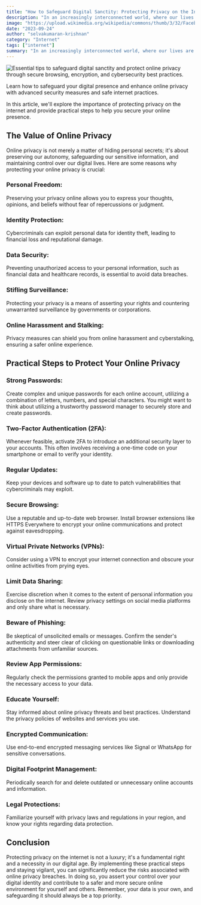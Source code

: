 ```yaml
---
title: "How to Safeguard Digital Sanctity: Protecting Privacy on the Internet"
description: "In an increasingly interconnected world, where our lives are intertwined with the digital realm, the protection of online privacy has bec"
image: "https://upload.wikimedia.org/wikipedia/commons/thumb/3/32/Facebook_Privacy_Settings_%284500010439%29.jpg/1024px-Facebook_Privacy_Settings_%284500010439%29.jpg"
date: "2023-09-24"
author: "selvakumaran-krishnan"
category: "Internet"
tags: ["internet"]
summary: "In an increasingly interconnected world, where our lives are intertwined with the digital realm, the protection of online privacy has become a paramount concern. As we share more and more of our personal information online, safeguarding our digital identities from prying eyes, data breaches, and surveillance has never been more critical."
---
```


![Essential tips to safeguard digital sanctity and protect online privacy through secure browsing, encryption, and cybersecurity best practices.](https://upload.wikimedia.org/wikipedia/commons/thumb/3/32/Facebook_Privacy_Settings_%284500010439%29.jpg/1024px-Facebook_Privacy_Settings_%284500010439%29.jpg "How to Safeguard Digital Sanctity: Protecting Privacy on the Internet")

Learn how to safeguard your digital presence and enhance online privacy with advanced security measures and safe internet practices.

In this article, we'll explore the importance of protecting privacy on the internet and provide practical steps to help you secure your online presence.

The Value of Online Privacy
---------------------------

Online privacy is not merely a matter of hiding personal secrets; it's about preserving our autonomy, safeguarding our sensitive information, and maintaining control over our digital lives. Here are some reasons why protecting your online privacy is crucial:

### Personal Freedom:

Preserving your privacy online allows you to express your thoughts, opinions, and beliefs without fear of repercussions or judgment.

### Identity Protection:

Cybercriminals can exploit personal data for identity theft, leading to financial loss and reputational damage.

### Data Security:

Preventing unauthorized access to your personal information, such as financial data and healthcare records, is essential to avoid data breaches.

### Stifling Surveillance:

Protecting your privacy is a means of asserting your rights and countering unwarranted surveillance by governments or corporations.

### Online Harassment and Stalking:

Privacy measures can shield you from online harassment and cyberstalking, ensuring a safer online experience.

Practical Steps to Protect Your Online Privacy
----------------------------------------------

### Strong Passwords:

Create complex and unique passwords for each online account, utilizing a combination of letters, numbers, and special characters. You might want to think about utilizing a trustworthy password manager to securely store and create passwords.

### Two-Factor Authentication (2FA):

Whenever feasible, activate 2FA to introduce an additional security layer to your accounts. This often involves receiving a one-time code on your smartphone or email to verify your identity.

### Regular Updates:

Keep your devices and software up to date to patch vulnerabilities that cybercriminals may exploit.

### Secure Browsing:

Use a reputable and up-to-date web browser. Install browser extensions like HTTPS Everywhere to encrypt your online communications and protect against eavesdropping.

### Virtual Private Networks (VPNs):

Consider using a VPN to encrypt your internet connection and obscure your online activities from prying eyes.

### Limit Data Sharing:

Exercise discretion when it comes to the extent of personal information you disclose on the internet. Review privacy settings on social media platforms and only share what is necessary.

### Beware of Phishing:

Be skeptical of unsolicited emails or messages. Confirm the sender's authenticity and steer clear of clicking on questionable links or downloading attachments from unfamiliar sources.

### Review App Permissions:

Regularly check the permissions granted to mobile apps and only provide the necessary access to your data.

### Educate Yourself:

Stay informed about online privacy threats and best practices. Understand the privacy policies of websites and services you use.

### Encrypted Communication:

Use end-to-end encrypted messaging services like Signal or WhatsApp for sensitive conversations.

### Digital Footprint Management:

Periodically search for and delete outdated or unnecessary online accounts and information.

### Legal Protections:

Familiarize yourself with privacy laws and regulations in your region, and know your rights regarding data protection.

Conclusion
----------

Protecting privacy on the internet is not a luxury; it's a fundamental right and a necessity in our digital age. By implementing these practical steps and staying vigilant, you can significantly reduce the risks associated with online privacy breaches. In doing so, you assert your control over your digital identity and contribute to a safer and more secure online environment for yourself and others. Remember, your data is your own, and safeguarding it should always be a top priority.